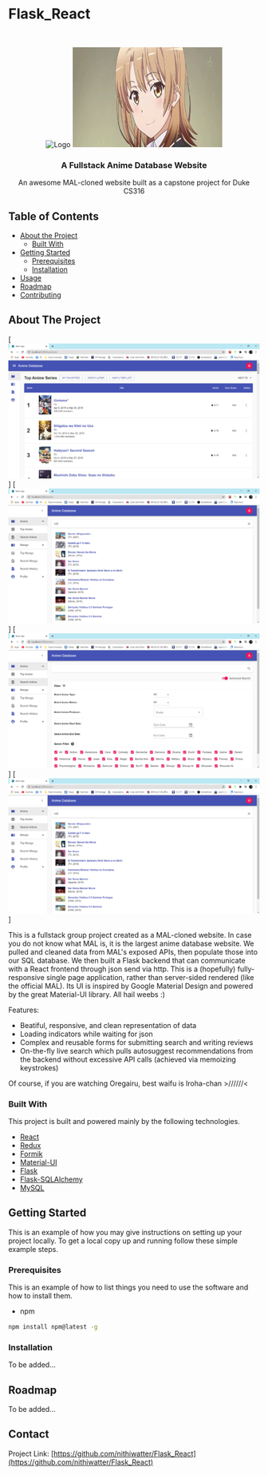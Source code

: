 # Flask_React
<!-- PROJECT LOGO -->
<br />
<p align="center">
  <img src="https://i1.wp.com/animeeverything.online/wp-content/uploads/2019/11/68373083.jpg?w=1920&ssl=1" alt="Logo" width="300" height="200">
  <img src="/images/tumblr_4ed011d2feb1b65e438303967b5dc78a_658e3f0c_540.gif" alt="Logo" width="300" height="200">
  
  <h3 align="center">A Fullstack Anime Database Website</h3>

  <p align="center">
    An awesome MAL-cloned website built as a capstone project for Duke CS316
  </p>
</p>



<!-- TABLE OF CONTENTS -->
## Table of Contents

* [About the Project](#about-the-project)
  * [Built With](#built-with)
* [Getting Started](#getting-started)
  * [Prerequisites](#prerequisites)
  * [Installation](#installation)
* [Usage](#usage)
* [Roadmap](#roadmap)
* [Contributing](#contributing)


<!-- ABOUT THE PROJECT -->
## About The Project

[![Landing Page][landing-page]]
[![Detail Page][detail-page]]
[![Search Page][search-page]]
[![Livesearch Page][livesearch-page]]

This is a fullstack group project created as a MAL-cloned website. In case you do not know what MAL is, it is the largest anime database website. We pulled and cleaned data from MAL's exposed APIs, then populate those into our SQL database. We then built a Flask backend that can communicate with a React frontend through json send via http. This is a (hopefully) fully-responsive single page application, rather than server-sided rendered (like the official MAL). Its UI is inspired by Google Material Design and powered by the great Material-UI library. All hail weebs :)

Features:
* Beatiful, responsive, and clean representation of data
* Loading indicators while waiting for json
* Complex and reusable forms for submitting search and writing reviews
* On-the-fly live search which pulls autosuggest recommendations from the backend without excessive API calls (achieved via memoizing keystrokes)

Of course, if you are watching Oregairu, best waifu is Iroha-chan >//////<

### Built With
This project is built and powered mainly by the following technologies.
* [React](https://reactjs.org/)
* [Redux](https://redux.js.org/)
* [Formik](https://formik.org/)
* [Material-UI](https://material-ui.com/)
* [Flask](https://flask.palletsprojects.com/en/1.1.x/)
* [Flask-SQLAlchemy](https://flask-sqlalchemy.palletsprojects.com/en/2.x/)
* [MySQL](https://www.mysql.com/)



<!-- GETTING STARTED -->
## Getting Started

This is an example of how you may give instructions on setting up your project locally.
To get a local copy up and running follow these simple example steps.

### Prerequisites

This is an example of how to list things you need to use the software and how to install them.
* npm
```sh
npm install npm@latest -g
```

### Installation
To be added...

<!-- ROADMAP -->
## Roadmap
To be added...


<!-- CONTACT -->
## Contact

Project Link: [https://github.com/nithiwatter/Flask_React](https://github.com/nithiwatter/Flask_React)


<!-- MARKDOWN LINKS & IMAGES -->
[landing-page]: /images/landing.PNG
[detail-page]: /images/livesearch.PNG
[search-page]: /images/search.PNG
[livesearch-page]: /images/livesearch.PNG
